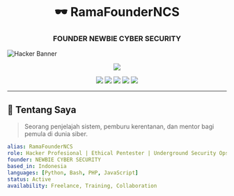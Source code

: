 <h1 align="center">🕶️ RamaFounderNCS</h1>
<h3 align="center">FOUNDER NEWBIE CYBER SECURITY</h3>
<img src="https://raw.githubusercontent.com/RamaFounderNCS/RamaFounderNCS/main/assets/hacker-banner.svg" alt="Hacker Banner" />
<p align="center">
  <img src="https://readme-typing-svg.herokuapp.com/?lines=NEWBIE+CYBER+SECURITY;Pentester+%7C+Bug+Bounty+Hunter;Reverse+Engineer+%7C+Python+Automator;Always+Learning+%7C+Always+Testing&center=true&width=600&height=40&color=FF007F&vCenter=true&size=20">
</p>

<p align="center">
  <img src="https://img.shields.io/badge/Kali_Linux-Elite-blue?style=for-the-badge&logo=kali-linux&logoColor=white" />
  <img src="https://img.shields.io/badge/Metasploit-Master-critical?style=for-the-badge&logo=metasploit&logoColor=white" />
  <img src="https://img.shields.io/badge/SQLi-Breaker-lightgrey?style=for-the-badge&logo=sqlite" />
  <img src="https://img.shields.io/badge/Python-Automation-green?style=for-the-badge&logo=python" />
  <img src="https://img.shields.io/badge/BurpSuite-Pro-orange?style=for-the-badge" />
</p>

---

## 🧠 Tentang Saya

> Seorang penjelajah sistem, pemburu kerentanan, dan mentor bagi pemula di dunia siber.

```yaml
alias: RamaFounderNCS
role: Hacker Profesional | Ethical Pentester | Underground Security Ops
founder: NEWBIE CYBER SECURITY
based_in: Indonesia
languages: [Python, Bash, PHP, JavaScript]
status: Active
availability: Freelance, Training, Collaboration
